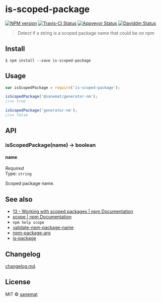 # is-scoped-package

[![NPM version][npm-image]][npm-url] [![Travis-CI Status][travis-image]][travis-url] [![Appveyor Status][appveyor-image]][appveyor-url] [![Daviddm Status][daviddm-image]][daviddm-url]

> Detect if a string is a scoped package name that could be on npm


## Install

```
$ npm install --save is-scoped-package
```


## Usage

```js
var isScopedPackage = require('is-scoped-package');

isScopedPackage('@sanemat/generator-nm');
//=> true

isScopedPackage('generator-nm');
//=> false
```

## API

### isScopedPackage(name) -> boolean

#### name

*Required*  
Type: `string`

Scoped package name.


## See also

* [13 - Working with scoped packages | npm Documentation](https://docs.npmjs.com/getting-started/scoped-packages)
* [scope | npm Documentation](https://docs.npmjs.com/misc/scope)
* `npm help scope`
* [validate-npm-package-name](http://npm.im/validate-npm-package-name)
* [npm-package-arg](http://npm.im/npm-package-arg)
* [is-package](http://npm.im/is-package)


## Changelog

[changelog.md](./changelog.md).


## License

MIT © [sanemat](http://sane.jp)


[travis-url]: https://travis-ci.org/pandawing/node-is-scoped-package
[travis-image]: https://img.shields.io/travis/pandawing/node-is-scoped-package/master.svg?style=flat-square&label=travis
[appveyor-url]: https://ci.appveyor.com/project/sanemat/node-is-scoped-package/branch/master
[appveyor-image]: https://img.shields.io/appveyor/ci/sanemat/node-is-scoped-package/master.svg?style=flat-square&label=appveyor
[npm-url]: https://npmjs.org/package/is-scoped-package
[npm-image]: https://img.shields.io/npm/v/is-scoped-package.svg?style=flat-square
[daviddm-url]: https://david-dm.org/pandawing/node-is-scoped-package
[daviddm-image]: https://img.shields.io/david/pandawing/node-is-scoped-package.svg?style=flat-square
